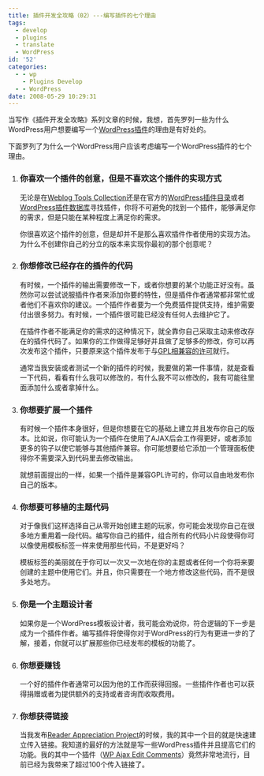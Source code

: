 ```yaml
---
title: 插件开发全攻略（02）---编写插件的七个理由
tags:
  - develop
  - plugins
  - translate
  - WordPress
id: '52'
categories:
  - - wp
    - Plugins Develop
  - - WordPress
date: 2008-05-29 10:29:31
---
```


当写作《插件开发全攻略》系列文章的时候，我想，首先罗列一些为什么WordPress用户想要编写一个[WordPress插件](http://wordpress.org/extend/plugins/)的理由是有好处的。

下面罗列了为什么一个WordPress用户应该考虑编写一个WordPress插件的七个理由。
<!-- more -->
1.  ### 你喜欢一个插件的创意，但是不喜欢这个插件的实现方式
    
    无论是在[Weblog Tools Collection](http://weblogtoolscollection.com/)还是在官方的[WordPress插件目录](http://wordpress.org/development/2007/03/plugin-directory/)或者[WordPress插件数据库](http://wp-plugins.net/)寻找插件，你将不可避免的找到一个插件，能够满足你的需求，但是只能在某种程度上满足你的需求。
    
    你很喜欢这个插件的创意，但是却并不是那么喜欢插件作者使用的实现方法。为什么不创建你自己的分立的版本来实现你最初的那个创意呢？
    
2.  ### 你想修改已经存在的插件的代码
    
    有时候，一个插件的输出需要修改一下，或者你想要的某个功能正好没有。虽然你可以尝试说服插件作者来添加你要的特性，但是插件作者通常都非常忙或者他们不喜欢你的建议。一个插件作者要为一个免费插件提供支持，维护需要付出很多努力。有时候，一个插件很可能已经没有任何人去维护它了。
    
    在插件作者不能满足你的需求的这种情况下，就全靠你自己采取主动来修改存在的插件代码了。如果你的工作做得足够好并且做了足够多的修改，你可以再次发布这个插件，只要原来这个插件发布于与[GPL相兼容的许可](http://www.gnu.org/licenses/gpl.html)就行。
    
    通常当我安装或者测试一个新的插件的时候，我要做的第一件事情，就是查看一下代码，看看有什么我可以修改的，有什么我不可以修改的，我有可能往里面添加什么或者拿掉什么。
    
3.  ### 你想要扩展一个插件
    
    有时候一个插件本身很好，但是你想要在它的基础上建立并且发布你自己的版本。比如说，你可能认为一个插件在使用了AJAX后会工作得更好，或者添加更多的钩子以使它能够与其他插件兼容。你可能想要给它添加一个管理面板使得你不需要深入到代码里去修改输出。
    
    就想前面提出的一样，如果一个插件是兼容GPL许可的，你可以自由地发布你自己的版本。
    
4.  ### 你想要可移植的主题代码
    
    对于像我们这样选择自己从零开始创建主题的玩家，你可能会发现你自己在很多地方重用着一段代码。编写你自己的插件，组合所有的代码小片段使得你可以像使用模板标签一样来使用那些代码，不是更好吗？
    
    模板标签的美丽就在于你可以一次又一次地在你的主题或者任何一个你将来要创建的主题中使用它们。并且，你只需要在一个地方修改这些代码，而不是很多处地方。
    
5.  ### 你是一个主题设计者
    
    如果你是一个WordPress模板设计者，我可能会劝说你，符合逻辑的下一步是成为一个插件作者。编写插件将使得你对于WordPress的行为有更进一步的了解，接着，你就可以扩展那些你已经发布的模板的功能了。
    
6.  ### 你想要赚钱
    
    一个好的插件作者通常可以因为他的工作而获得回报。一些插件作者也可以获得捐赠或者为提供额外的支持或者咨询而收取费用。
    
7.  ### 你想获得链接
    
    当我发布[Reader Appreciation Project](http://www.raproject.com/)的时候，我的其中一个目的就是快速建立传入链接。我知道的最好的方法就是写一些WordPress插件并且提高它们的功能。我的其中一个插件（[WP Ajax Edit Comments](http://www.raproject.com/ajax-edit-comments/)）竟然非常地流行，目前已经为我带来了超过100个传入链接了。